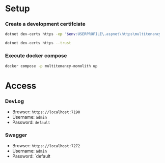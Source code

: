 # Setup

### Create a development certifciate

``` bash
dotnet dev-certs https -ep "$env:USERPROFILE\.aspnet\https\multitenancy-monolith.pfx" -p default
```

``` bash
dotnet dev-certs https --trust
```

### Execute docker compose

``` bash
docker compose -p multitenancy-monolith up
```

# Access

### DevLog

* Browser: `https://localhost:7190`
* Username: `admin`
* Password: `default`


### Swagger

* Browser: `https://localhost:7272`
* Username: `admin`
* Password: `default